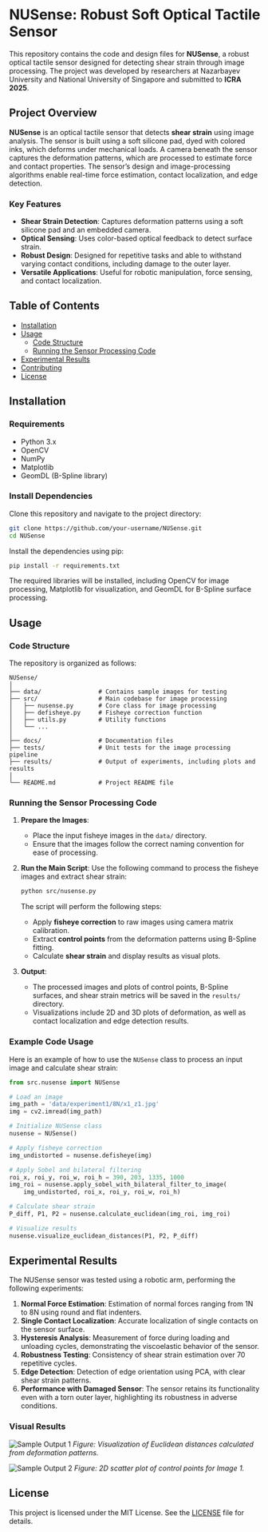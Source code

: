 
# NUSense: Robust Soft Optical Tactile Sensor

This repository contains the code and design files for **NUSense**, a robust optical tactile sensor designed for detecting shear strain through image processing. The project was developed by researchers at Nazarbayev University and National University of Singapore and submitted to **ICRA 2025**.

## Project Overview

**NUSense** is an optical tactile sensor that detects **shear strain** using image analysis. The sensor is built using a soft silicone pad, dyed with colored inks, which deforms under mechanical loads. A camera beneath the sensor captures the deformation patterns, which are processed to estimate force and contact properties. The sensor’s design and image-processing algorithms enable real-time force estimation, contact localization, and edge detection.

### Key Features
- **Shear Strain Detection**: Captures deformation patterns using a soft silicone pad and an embedded camera.
- **Optical Sensing**: Uses color-based optical feedback to detect surface strain.
- **Robust Design**: Designed for repetitive tasks and able to withstand varying contact conditions, including damage to the outer layer.
- **Versatile Applications**: Useful for robotic manipulation, force sensing, and contact localization.

## Table of Contents
- [Installation](#installation)
- [Usage](#usage)
  - [Code Structure](#code-structure)
  - [Running the Sensor Processing Code](#running-the-sensor-processing-code)
- [Experimental Results](#experimental-results)
- [Contributing](#contributing)
- [License](#license)

## Installation

### Requirements
- Python 3.x
- OpenCV
- NumPy
- Matplotlib
- GeomDL (B-Spline library)

### Install Dependencies
Clone this repository and navigate to the project directory:
```bash
git clone https://github.com/your-username/NUSense.git
cd NUSense
```

Install the dependencies using pip:
```bash
pip install -r requirements.txt
```

The required libraries will be installed, including OpenCV for image processing, Matplotlib for visualization, and GeomDL for B-Spline surface processing.

## Usage

### Code Structure
The repository is organized as follows:
```
NUSense/
│
├── data/                # Contains sample images for testing
├── src/                 # Main codebase for image processing
│   ├── nusense.py       # Core class for image processing
│   ├── defisheye.py     # Fisheye correction function
│   ├── utils.py         # Utility functions
│   └── ...
│
├── docs/                # Documentation files
├── tests/               # Unit tests for the image processing pipeline
├── results/             # Output of experiments, including plots and results
│
└── README.md            # Project README file
```

### Running the Sensor Processing Code
1. **Prepare the Images**:
   - Place the input fisheye images in the `data/` directory.
   - Ensure that the images follow the correct naming convention for ease of processing.

2. **Run the Main Script**:
   Use the following command to process the fisheye images and extract shear strain:
   ```bash
   python src/nusense.py
   ```

   The script will perform the following steps:
   - Apply **fisheye correction** to raw images using camera matrix calibration.
   - Extract **control points** from the deformation patterns using B-Spline fitting.
   - Calculate **shear strain** and display results as visual plots.

3. **Output**:
   - The processed images and plots of control points, B-Spline surfaces, and shear strain metrics will be saved in the `results/` directory.
   - Visualizations include 2D and 3D plots of deformation, as well as contact localization and edge detection results.

### Example Code Usage
Here is an example of how to use the `NUSense` class to process an input image and calculate shear strain:

```python
from src.nusense import NUSense

# Load an image
img_path = 'data/experiment1/8N/x1_z1.jpg'
img = cv2.imread(img_path)

# Initialize NUSense class
nusense = NUSense()

# Apply fisheye correction
img_undistorted = nusense.defisheye(img)

# Apply Sobel and bilateral filtering
roi_x, roi_y, roi_w, roi_h = 390, 203, 1335, 1000
img_roi = nusense.apply_sobel_with_bilateral_filter_to_image(
    img_undistorted, roi_x, roi_y, roi_w, roi_h)

# Calculate shear strain
P_diff, P1, P2 = nusense.calculate_euclidean(img_roi, img_roi)

# Visualize results
nusense.visualize_euclidean_distances(P1, P2, P_diff)
```

## Experimental Results

The NUSense sensor was tested using a robotic arm, performing the following experiments:
1. **Normal Force Estimation**: Estimation of normal forces ranging from 1N to 8N using round and flat indenters.
2. **Single Contact Localization**: Accurate localization of single contacts on the sensor surface.
3. **Hysteresis Analysis**: Measurement of force during loading and unloading cycles, demonstrating the viscoelastic behavior of the sensor.
4. **Robustness Testing**: Consistency of shear strain estimation over 70 repetitive cycles.
5. **Edge Detection**: Detection of edge orientation using PCA, with clear shear strain patterns.
6. **Performance with Damaged Sensor**: The sensor retains its functionality even with a torn outer layer, highlighting its robustness in adverse conditions.

### Visual Results
![Sample Output 1](results/euclidean_distances.png)
*Figure: Visualization of Euclidean distances calculated from deformation patterns.*

![Sample Output 2](results/control_points_image1.png)
*Figure: 2D scatter plot of control points for Image 1.*


## License
This project is licensed under the MIT License. See the [LICENSE](LICENSE) file for details.

